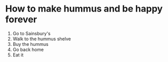 # How to make hummus and be happy forever

1. Go to Sainsbury's
2. Walk to the hummus shelve
3. Buy the hummus
4. Go back home
5. Eat it


